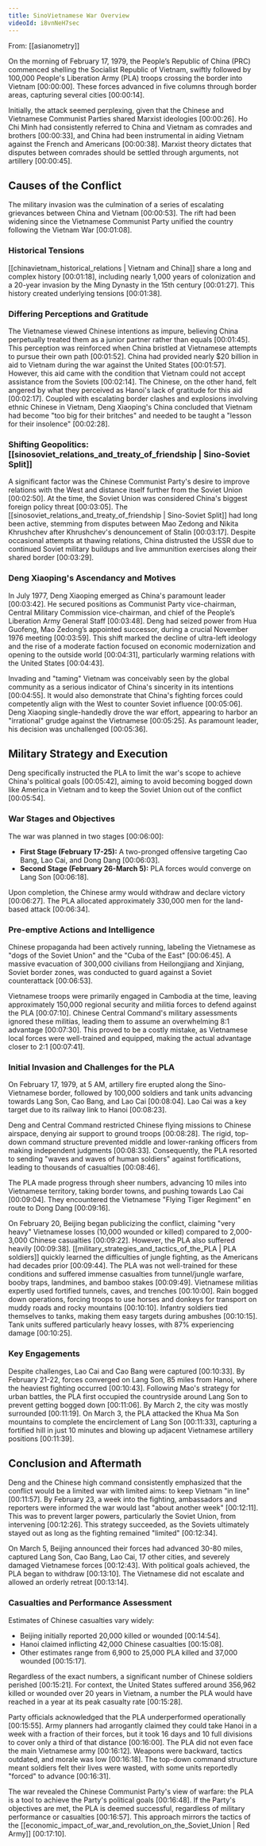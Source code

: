 ```yaml
---
title: SinoVietnamese War Overview
videoId: i8vnNeH7sec
---
```


From: [[asianometry]] <br/> 

On the morning of February 17, 1979, the People’s Republic of China (PRC) commenced shelling the Socialist Republic of Vietnam, swiftly followed by 100,000 People's Liberation Army (PLA) troops crossing the border into Vietnam <a class="yt-timestamp" data-t="00:00:00">[00:00:00]</a>. These forces advanced in five columns through border areas, capturing several cities <a class="yt-timestamp" data-t="00:00:14">[00:00:14]</a>.

Initially, the attack seemed perplexing, given that the Chinese and Vietnamese Communist Parties shared Marxist ideologies <a class="yt-timestamp" data-t="00:00:26">[00:00:26]</a>. Ho Chi Minh had consistently referred to China and Vietnam as comrades and brothers <a class="yt-timestamp" data-t="00:00:33">[00:00:33]</a>, and China had been instrumental in aiding Vietnam against the French and Americans <a class="yt-timestamp" data-t="00:00:38">[00:00:38]</a>. Marxist theory dictates that disputes between comrades should be settled through arguments, not artillery <a class="yt-timestamp" data-t="00:00:45">[00:00:45]</a>.

## Causes of the Conflict

The military invasion was the culmination of a series of escalating grievances between China and Vietnam <a class="yt-timestamp" data-t="00:00:53">[00:00:53]</a>. The rift had been widening since the Vietnamese Communist Party unified the country following the Vietnam War <a class="yt-timestamp" data-t="00:01:08">[00:01:08]</a>.

### Historical Tensions
[[chinavietnam_historical_relations | Vietnam and China]] share a long and complex history <a class="yt-timestamp" data-t="00:01:18">[00:01:18]</a>, including nearly 1,000 years of colonization and a 20-year invasion by the Ming Dynasty in the 15th century <a class="yt-timestamp" data-t="00:01:27">[00:01:27]</a>. This history created underlying tensions <a class="yt-timestamp" data-t="00:01:38">[00:01:38]</a>.

### Differing Perceptions and Gratitude
The Vietnamese viewed Chinese intentions as impure, believing China perpetually treated them as a junior partner rather than equals <a class="yt-timestamp" data-t="00:01:45">[00:01:45]</a>. This perception was reinforced when China bristled at Vietnamese attempts to pursue their own path <a class="yt-timestamp" data-t="00:01:52">[00:01:52]</a>.
China had provided nearly $20 billion in aid to Vietnam during the war against the United States <a class="yt-timestamp" data-t="00:01:57">[00:01:57]</a>. However, this aid came with the condition that Vietnam could not accept assistance from the Soviets <a class="yt-timestamp" data-t="00:02:14">[00:02:14]</a>. The Chinese, on the other hand, felt angered by what they perceived as Hanoi's lack of gratitude for this aid <a class="yt-timestamp" data-t="00:02:17">[00:02:17]</a>.
Coupled with escalating border clashes and explosions involving ethnic Chinese in Vietnam, Deng Xiaoping's China concluded that Vietnam had become "too big for their britches" and needed to be taught a "lesson for their insolence" <a class="yt-timestamp" data-t="00:02:28">[00:02:28]</a>.

### Shifting Geopolitics: [[sinosoviet_relations_and_treaty_of_friendship | Sino-Soviet Split]]
A significant factor was the Chinese Communist Party's desire to improve relations with the West and distance itself further from the Soviet Union <a class="yt-timestamp" data-t="00:02:50">[00:02:50]</a>. At the time, the Soviet Union was considered China's biggest foreign policy threat <a class="yt-timestamp" data-t="00:03:05">[00:03:05]</a>. The [[sinosoviet_relations_and_treaty_of_friendship | Sino-Soviet Split]] had long been active, stemming from disputes between Mao Zedong and Nikita Khrushchev after Khrushchev's denouncement of Stalin <a class="yt-timestamp" data-t="00:03:17">[00:03:17]</a>. Despite occasional attempts at thawing relations, China distrusted the USSR due to continued Soviet military buildups and live ammunition exercises along their shared border <a class="yt-timestamp" data-t="00:03:29">[00:03:29]</a>.

### Deng Xiaoping's Ascendancy and Motives
In July 1977, Deng Xiaoping emerged as China's paramount leader <a class="yt-timestamp" data-t="00:03:42">[00:03:42]</a>. He secured positions as Communist Party vice-chairman, Central Military Commission vice-chairman, and chief of the People’s Liberation Army General Staff <a class="yt-timestamp" data-t="00:03:48">[00:03:48]</a>. Deng had seized power from Hua Guofeng, Mao Zedong’s appointed successor, during a crucial November 1976 meeting <a class="yt-timestamp" data-t="00:03:59">[00:03:59]</a>. This shift marked the decline of ultra-left ideology and the rise of a moderate faction focused on economic modernization and opening to the outside world <a class="yt-timestamp" data-t="00:04:31">[00:04:31]</a>, particularly warming relations with the United States <a class="yt-timestamp" data-t="00:04:43">[00:04:43]</a>.

Invading and "taming" Vietnam was conceivably seen by the global community as a serious indicator of China's sincerity in its intentions <a class="yt-timestamp" data-t="00:04:55">[00:04:55]</a>. It would also demonstrate that China's fighting forces could competently align with the West to counter Soviet influence <a class="yt-timestamp" data-t="00:05:06">[00:05:06]</a>. Deng Xiaoping single-handedly drove the war effort, appearing to harbor an "irrational" grudge against the Vietnamese <a class="yt-timestamp" data-t="00:05:25">[00:05:25]</a>. As paramount leader, his decision was unchallenged <a class="yt-timestamp" data-t="00:05:36">[00:05:36]</a>.

## Military Strategy and Execution

Deng specifically instructed the PLA to limit the war's scope to achieve China's political goals <a class="yt-timestamp" data-t="00:05:42">[00:05:42]</a>, aiming to avoid becoming bogged down like America in Vietnam and to keep the Soviet Union out of the conflict <a class="yt-timestamp" data-t="00:05:54">[00:05:54]</a>.

### War Stages and Objectives
The war was planned in two stages <a class="yt-timestamp" data-t="00:06:00">[00:06:00]</a>:
*   **First Stage (February 17-25):** A two-pronged offensive targeting Cao Bang, Lao Cai, and Dong Dang <a class="yt-timestamp" data-t="00:06:03">[00:06:03]</a>.
*   **Second Stage (February 26-March 5):** PLA forces would converge on Lang Son <a class="yt-timestamp" data-t="00:06:18">[00:06:18]</a>.

Upon completion, the Chinese army would withdraw and declare victory <a class="yt-timestamp" data-t="00:06:27">[00:06:27]</a>. The PLA allocated approximately 330,000 men for the land-based attack <a class="yt-timestamp" data-t="00:06:34">[00:06:34]</a>.

### Pre-emptive Actions and Intelligence
Chinese propaganda had been actively running, labeling the Vietnamese as "dogs of the Soviet Union" and the "Cuba of the East" <a class="yt-timestamp" data-t="00:06:45">[00:06:45]</a>. A massive evacuation of 300,000 civilians from Heilongjiang and Xinjiang, Soviet border zones, was conducted to guard against a Soviet counterattack <a class="yt-timestamp" data-t="00:06:53">[00:06:53]</a>.

Vietnamese troops were primarily engaged in Cambodia at the time, leaving approximately 150,000 regional security and militia forces to defend against the PLA <a class="yt-timestamp" data-t="00:07:10">[00:07:10]</a>. Chinese Central Command's military assessments ignored these militias, leading them to assume an overwhelming 8:1 advantage <a class="yt-timestamp" data-t="00:07:30">[00:07:30]</a>. This proved to be a costly mistake, as Vietnamese local forces were well-trained and equipped, making the actual advantage closer to 2:1 <a class="yt-timestamp" data-t="00:07:41">[00:07:41]</a>.

### Initial Invasion and Challenges for the PLA
On February 17, 1979, at 5 AM, artillery fire erupted along the Sino-Vietnamese border, followed by 100,000 soldiers and tank units advancing towards Lang Son, Cao Bang, and Lao Cai <a class="yt-timestamp" data-t="00:08:04">[00:08:04]</a>. Lao Cai was a key target due to its railway link to Hanoi <a class="yt-timestamp" data-t="00:08:23">[00:08:23]</a>.

Deng and Central Command restricted Chinese flying missions to Chinese airspace, denying air support to ground troops <a class="yt-timestamp" data-t="00:08:28">[00:08:28]</a>. The rigid, top-down command structure prevented middle and lower-ranking officers from making independent judgments <a class="yt-timestamp" data-t="00:08:33">[00:08:33]</a>. Consequently, the PLA resorted to sending "waves and waves of human soldiers" against fortifications, leading to thousands of casualties <a class="yt-timestamp" data-t="00:08:46">[00:08:46]</a>.

The PLA made progress through sheer numbers, advancing 10 miles into Vietnamese territory, taking border towns, and pushing towards Lao Cai <a class="yt-timestamp" data-t="00:09:04">[00:09:04]</a>. They encountered the Vietnamese "Flying Tiger Regiment" en route to Dong Dang <a class="yt-timestamp" data-t="00:09:16">[00:09:16]</a>.

On February 20, Beijing began publicizing the conflict, claiming "very heavy" Vietnamese losses (10,000 wounded or killed) compared to 2,000-3,000 Chinese casualties <a class="yt-timestamp" data-t="00:09:22">[00:09:22]</a>. However, the PLA also suffered heavily <a class="yt-timestamp" data-t="00:09:38">[00:09:38]</a>.
[[military_strategies_and_tactics_of_the_PLA | PLA soldiers]] quickly learned the difficulties of jungle fighting, as the Americans had decades prior <a class="yt-timestamp" data-t="00:09:44">[00:09:44]</a>. The PLA was not well-trained for these conditions and suffered immense casualties from tunnel/jungle warfare, booby traps, landmines, and bamboo stakes <a class="yt-timestamp" data-t="00:09:49">[00:09:49]</a>. Vietnamese militias expertly used fortified tunnels, caves, and trenches <a class="yt-timestamp" data-t="00:10:00">[00:10:00]</a>. Rain bogged down operations, forcing troops to use horses and donkeys for transport on muddy roads and rocky mountains <a class="yt-timestamp" data-t="00:10:10">[00:10:10]</a>. Infantry soldiers tied themselves to tanks, making them easy targets during ambushes <a class="yt-timestamp" data-t="00:10:15">[00:10:15]</a>. Tank units suffered particularly heavy losses, with 87% experiencing damage <a class="yt-timestamp" data-t="00:10:25">[00:10:25]</a>.

### Key Engagements
Despite challenges, Lao Cai and Cao Bang were captured <a class="yt-timestamp" data-t="00:10:33">[00:10:33]</a>. By February 21-22, forces converged on Lang Son, 85 miles from Hanoi, where the heaviest fighting occurred <a class="yt-timestamp" data-t="00:10:43">[00:10:43]</a>.
Following Mao's strategy for urban battles, the PLA first occupied the countryside around Lang Son to prevent getting bogged down <a class="yt-timestamp" data-t="00:11:06">[00:11:06]</a>. By March 2, the city was mostly surrounded <a class="yt-timestamp" data-t="00:11:19">[00:11:19]</a>. On March 3, the PLA attacked the Khua Ma Son mountains to complete the encirclement of Lang Son <a class="yt-timestamp" data-t="00:11:33">[00:11:33]</a>, capturing a fortified hill in just 10 minutes and blowing up adjacent Vietnamese artillery positions <a class="yt-timestamp" data-t="00:11:39">[00:11:39]</a>.

## Conclusion and Aftermath

Deng and the Chinese high command consistently emphasized that the conflict would be a limited war with limited aims: to keep Vietnam "in line" <a class="yt-timestamp" data-t="00:11:57">[00:11:57]</a>. By February 23, a week into the fighting, ambassadors and reporters were informed the war would last "about another week" <a class="yt-timestamp" data-t="00:12:11">[00:12:11]</a>. This was to prevent larger powers, particularly the Soviet Union, from intervening <a class="yt-timestamp" data-t="00:12:26">[00:12:26]</a>. This strategy succeeded, as the Soviets ultimately stayed out as long as the fighting remained "limited" <a class="yt-timestamp" data-t="00:12:34">[00:12:34]</a>.

On March 5, Beijing announced their forces had advanced 30-80 miles, captured Lang Son, Cao Bang, Lao Cai, 17 other cities, and severely damaged Vietnamese forces <a class="yt-timestamp" data-t="00:12:43">[00:12:43]</a>. With political goals achieved, the PLA began to withdraw <a class="yt-timestamp" data-t="00:13:10">[00:13:10]</a>. The Vietnamese did not escalate and allowed an orderly retreat <a class="yt-timestamp" data-t="00:13:14">[00:13:14]</a>.

### Casualties and Performance Assessment
Estimates of Chinese casualties vary widely:
*   Beijing initially reported 20,000 killed or wounded <a class="yt-timestamp" data-t="00:14:54">[00:14:54]</a>.
*   Hanoi claimed inflicting 42,000 Chinese casualties <a class="yt-timestamp" data-t="00:15:08">[00:15:08]</a>.
*   Other estimates range from 6,900 to 25,000 PLA killed and 37,000 wounded <a class="yt-timestamp" data-t="00:15:17">[00:15:17]</a>.

Regardless of the exact numbers, a significant number of Chinese soldiers perished <a class="yt-timestamp" data-t="00:15:21">[00:15:21]</a>. For context, the United States suffered around 356,962 killed or wounded over 20 years in Vietnam, a number the PLA would have reached in a year at its peak casualty rate <a class="yt-timestamp" data-t="00:15:28">[00:15:28]</a>.

Party officials acknowledged that the PLA underperformed operationally <a class="yt-timestamp" data-t="00:15:55">[00:15:55]</a>. Army planners had arrogantly claimed they could take Hanoi in a week with a fraction of their forces, but it took 16 days and 10 full divisions to cover only a third of that distance <a class="yt-timestamp" data-t="00:16:00">[00:16:00]</a>. The PLA did not even face the main Vietnamese army <a class="yt-timestamp" data-t="00:16:12">[00:16:12]</a>. Weapons were backward, tactics outdated, and morale was low <a class="yt-timestamp" data-t="00:16:18">[00:16:18]</a>. The top-down command structure meant soldiers felt their lives were wasted, with some units reportedly "forced" to advance <a class="yt-timestamp" data-t="00:16:31">[00:16:31]</a>.

The war revealed the Chinese Communist Party's view of warfare: the PLA is a tool to achieve the Party's political goals <a class="yt-timestamp" data-t="00:16:48">[00:16:48]</a>. If the Party's objectives are met, the PLA is deemed successful, regardless of military performance or casualties <a class="yt-timestamp" data-t="00:16:57">[00:16:57]</a>. This approach mirrors the tactics of the [[economic_impact_of_war_and_revolution_on_the_Soviet_Union | Red Army]] <a class="yt-timestamp" data-t="00:17:10">[00:17:10]</a>.